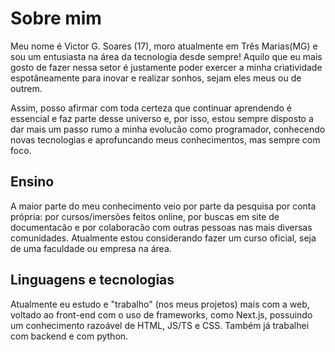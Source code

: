 # Sobre mim
Meu nome é Victor G. Soares (17), moro atualmente em Três Marias(MG) e sou um entusiasta na área da tecnologia desde sempre!
Aquilo que eu mais gosto de fazer nessa setor é justamente poder exercer a minha criatividade espotâneamente para inovar e realizar sonhos, sejam eles meus ou de outrem.
<p>
Assim, posso afirmar com toda certeza que continuar aprendendo é essencial e faz parte desse universo e, por isso, estou sempre disposto a dar mais um passo rumo a minha evolucão como programador, conhecendo novas tecnologias e aprofuncando meus conhecimentos, mas sempre com foco. 
</p>

## Ensino
A maior parte do meu conhecimento veio por parte da pesquisa por conta própria: por cursos/imersões feitos online, por buscas em site de documentacão e por colaboracão com outras pessoas nas mais diversas comunidades. Atualmente estou considerando fazer um curso oficial, seja de uma faculdade ou empresa na área.
## Linguagens e tecnologias
Atualmente eu estudo e "trabalho" (nos meus projetos) mais com a web, voltado ao front-end com o uso de frameworks, como Next.js, possuindo um conhecimento razoável de HTML, JS/TS e CSS. Também já trabalhei com backend e com python.

